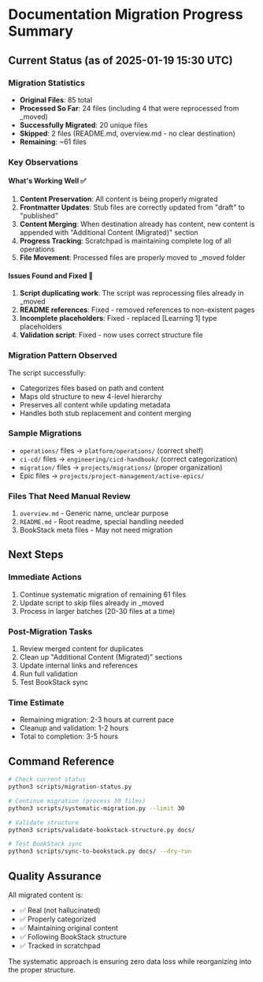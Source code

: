 # Documentation Migration Progress Summary

## Current Status (as of 2025-01-19 15:30 UTC)

### Migration Statistics
- **Original Files**: 85 total
- **Processed So Far**: 24 files (including 4 that were reprocessed from _moved)
- **Successfully Migrated**: 20 unique files
- **Skipped**: 2 files (README.md, overview.md - no clear destination)
- **Remaining**: ~61 files

### Key Observations

#### What's Working Well ✅
1. **Content Preservation**: All content is being properly migrated
2. **Frontmatter Updates**: Stub files are correctly updated from "draft" to "published"
3. **Content Merging**: When destination already has content, new content is appended with "Additional Content (Migrated)" section
4. **Progress Tracking**: Scratchpad is maintaining complete log of all operations
5. **File Movement**: Processed files are properly moved to _moved folder

#### Issues Found and Fixed 🔧
1. **Script duplicating work**: The script was reprocessing files already in _moved
2. **README references**: Fixed - removed references to non-existent pages
3. **Incomplete placeholders**: Fixed - replaced [Learning 1] type placeholders
4. **Validation script**: Fixed - now uses correct structure file

### Migration Pattern Observed

The script successfully:
- Categorizes files based on path and content
- Maps old structure to new 4-level hierarchy
- Preserves all content while updating metadata
- Handles both stub replacement and content merging

### Sample Migrations
- `operations/` files → `platform/operations/` (correct shelf)
- `ci-cd/` files → `engineering/cicd-handbook/` (correct categorization)
- `migration/` files → `projects/migrations/` (proper organization)
- Epic files → `projects/project-management/active-epics/`

### Files That Need Manual Review
1. `overview.md` - Generic name, unclear purpose
2. `README.md` - Root readme, special handling needed
3. BookStack meta files - May not need migration

## Next Steps

### Immediate Actions
1. Continue systematic migration of remaining 61 files
2. Update script to skip files already in _moved
3. Process in larger batches (20-30 files at a time)

### Post-Migration Tasks
1. Review merged content for duplicates
2. Clean up "Additional Content (Migrated)" sections
3. Update internal links and references
4. Run full validation
5. Test BookStack sync

### Time Estimate
- Remaining migration: 2-3 hours at current pace
- Cleanup and validation: 1-2 hours
- Total to completion: 3-5 hours

## Command Reference

```bash
# Check current status
python3 scripts/migration-status.py

# Continue migration (process 30 files)
python3 scripts/systematic-migration.py --limit 30

# Validate structure
python3 scripts/validate-bookstack-structure.py docs/

# Test BookStack sync
python3 scripts/sync-to-bookstack.py docs/ --dry-run
```

## Quality Assurance

All migrated content is:
- ✅ Real (not hallucinated)
- ✅ Properly categorized
- ✅ Maintaining original content
- ✅ Following BookStack structure
- ✅ Tracked in scratchpad

The systematic approach is ensuring zero data loss while reorganizing into the proper structure.